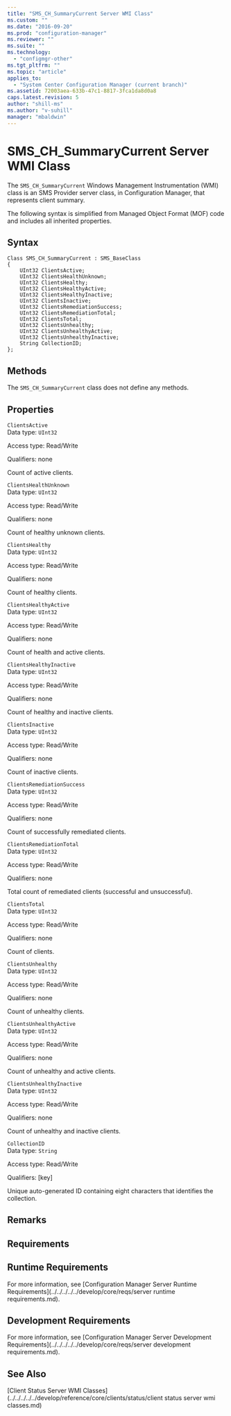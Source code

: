 ```yaml
---
title: "SMS_CH_SummaryCurrent Server WMI Class"
ms.custom: ""
ms.date: "2016-09-20"
ms.prod: "configuration-manager"
ms.reviewer: ""
ms.suite: ""
ms.technology: 
  - "configmgr-other"
ms.tgt_pltfrm: ""
ms.topic: "article"
applies_to: 
  - "System Center Configuration Manager (current branch)"
ms.assetid: 72003aea-633b-47c1-8817-3fca1da8d0a8
caps.latest.revision: 5
author: "shill-ms"
ms.author: "v-suhill"
manager: "mbaldwin"
---
```

# SMS_CH_SummaryCurrent Server WMI Class
The `SMS_CH_SummaryCurrent` Windows Management Instrumentation (WMI) class is an SMS Provider server class, in Configuration Manager, that represents client summary.  
  
 The following syntax is simplified from Managed Object Format (MOF) code and includes all inherited properties.  
  
## Syntax  
  
```  
Class SMS_CH_SummaryCurrent : SMS_BaseClass  
{  
    UInt32 ClientsActive;  
    UInt32 ClientsHealthUnknown;  
    UInt32 ClientsHealthy;  
    UInt32 ClientsHealthyActive;  
    UInt32 ClientsHealthyInactive;  
    UInt32 ClientsInactive;  
    UInt32 ClientsRemediationSuccess;  
    UInt32 ClientsRemediationTotal;  
    UInt32 ClientsTotal;  
    UInt32 ClientsUnhealthy;  
    UInt32 ClientsUnhealthyActive;  
    UInt32 ClientsUnhealthyInactive;  
    String CollectionID;  
};  
```  
  
## Methods  
 The `SMS_CH_SummaryCurrent` class does not define any methods.  
  
## Properties  
 `ClientsActive`  
 Data type: `UInt32`  
  
 Access type: Read/Write  
  
 Qualifiers: none  
  
 Count of active clients.  
  
 `ClientsHealthUnknown`  
 Data type: `UInt32`  
  
 Access type: Read/Write  
  
 Qualifiers: none  
  
 Count of healthy unknown clients.  
  
 `ClientsHealthy`  
 Data type: `UInt32`  
  
 Access type: Read/Write  
  
 Qualifiers: none  
  
 Count of healthy clients.  
  
 `ClientsHealthyActive`  
 Data type: `UInt32`  
  
 Access type: Read/Write  
  
 Qualifiers: none  
  
 Count of health and active clients.  
  
 `ClientsHealthyInactive`  
 Data type: `UInt32`  
  
 Access type: Read/Write  
  
 Qualifiers: none  
  
 Count of healthy and inactive clients.  
  
 `ClientsInactive`  
 Data type: `UInt32`  
  
 Access type: Read/Write  
  
 Qualifiers: none  
  
 Count of inactive clients.  
  
 `ClientsRemediationSuccess`  
 Data type: `UInt32`  
  
 Access type: Read/Write  
  
 Qualifiers: none  
  
 Count of successfully remediated clients.  
  
 `ClientsRemediationTotal`  
 Data type: `UInt32`  
  
 Access type: Read/Write  
  
 Qualifiers: none  
  
 Total count of remediated clients (successful and unsuccessful).  
  
 `ClientsTotal`  
 Data type: `UInt32`  
  
 Access type: Read/Write  
  
 Qualifiers: none  
  
 Count of clients.  
  
 `ClientsUnhealthy`  
 Data type: `UInt32`  
  
 Access type: Read/Write  
  
 Qualifiers: none  
  
 Count of unhealthy clients.  
  
 `ClientsUnhealthyActive`  
 Data type: `UInt32`  
  
 Access type: Read/Write  
  
 Qualifiers: none  
  
 Count of unhealthy and active clients.  
  
 `ClientsUnhealthyInactive`  
 Data type: `UInt32`  
  
 Access type: Read/Write  
  
 Qualifiers: none  
  
 Count of unhealthy and inactive clients.  
  
 `CollectionID`  
 Data type: `String`  
  
 Access type: Read/Write  
  
 Qualifiers: [key]  
  
 Unique auto-generated ID containing eight characters that identifies the collection.  
  
## Remarks  
  
## Requirements  
  
## Runtime Requirements  
 For more information, see [Configuration Manager Server Runtime Requirements](../../../../../develop/core/reqs/server runtime requirements.md).  
  
## Development Requirements  
 For more information, see [Configuration Manager Server Development Requirements](../../../../../develop/core/reqs/server development requirements.md).  
  
## See Also  
 [Client Status Server WMI Classes](../../../../../develop/reference/core/clients/status/client status server wmi classes.md)